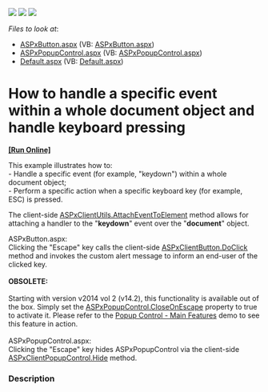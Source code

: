 <!-- default badges list -->
![](https://img.shields.io/endpoint?url=https://codecentral.devexpress.com/api/v1/VersionRange/128566600/11.2.8%2B)
[![](https://img.shields.io/badge/Open_in_DevExpress_Support_Center-FF7200?style=flat-square&logo=DevExpress&logoColor=white)](https://supportcenter.devexpress.com/ticket/details/E3845)
[![](https://img.shields.io/badge/📖_How_to_use_DevExpress_Examples-e9f6fc?style=flat-square)](https://docs.devexpress.com/GeneralInformation/403183)
<!-- default badges end -->
<!-- default file list -->
*Files to look at*:

* [ASPxButton.aspx](./CS/WebSite/ASPxButton.aspx) (VB: [ASPxButton.aspx](./VB/WebSite/ASPxButton.aspx))
* [ASPxPopupControl.aspx](./CS/WebSite/ASPxPopupControl.aspx) (VB: [ASPxPopupControl.aspx](./VB/WebSite/ASPxPopupControl.aspx))
* [Default.aspx](./CS/WebSite/Default.aspx) (VB: [Default.aspx](./VB/WebSite/Default.aspx))
<!-- default file list end -->
# How to handle a specific event within a whole document object and handle keyboard pressing
<!-- run online -->
**[[Run Online]](https://codecentral.devexpress.com/e3845/)**
<!-- run online end -->


<p>This example illustrates how to:<br /> - Handle a specific event (for example, "keydown") within a whole document object;<br /> - Perform a specific action when a specific keyboard key (for example, ESC) is pressed.</p>
<p>The client-side <a href="http://documentation.devexpress.com/#AspNet/DevExpressWebASPxClassesScriptsASPxClientUtils_AttachEventToElementtopic"><u>ASPxClientUtils.AttachEventToElement</u></a> method allows for attaching a handler to the "<strong>keydown</strong>" event over the "<strong>document</strong>" object.</p>
<p>ASPxButton.aspx:<br /> Clicking the "Escape" key calls the client-side <a href="http://documentation.devexpress.com/#AspNet/DevExpressWebASPxEditorsScriptsASPxClientButton_DoClicktopic"><u>ASPxClientButton.DoClick</u></a> method and invokes the custom alert message to inform an end-user of the clicked key.<br /><br /><strong>OBSOLETE:</strong><br /><br />Starting with version v2014 vol 2 (v14.2), this functionality is available out of the box. Simply set the <a href="https://documentation.devexpress.com/#AspNet/DevExpressWebASPxPopupControl_CloseOnEscapetopic">ASPxPopupControl.CloseOnEscape</a> property to true to activate it. Please refer to the <a href="http://demos.devexpress.com/ASPxDockAndPopupsDemos/PopupControl/Features.aspx">Popup Control - Main Features</a> demo to see this feature in action.<br /><br />ASPxPopupControl.aspx:<br />Clicking the "Escape" key hides ASPxPopupControl via the client-side <a href="http://documentation.devexpress.com/#AspNet/DevExpressWebASPxPopupControlScriptsASPxClientPopupControlBase_Hidetopic"><u>ASPxClientPopupControl.Hide</u></a> method.</p>


<h3>Description</h3>

<p><br />
</p>

<br/>


